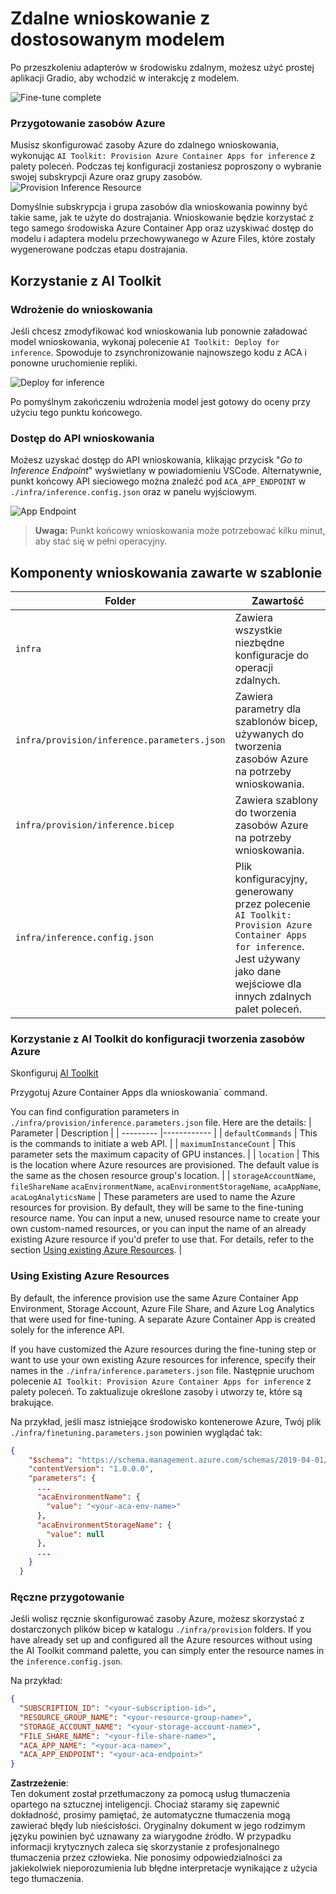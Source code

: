 # Zdalne wnioskowanie z dostosowanym modelem

Po przeszkoleniu adapterów w środowisku zdalnym, możesz użyć prostej aplikacji Gradio, aby wchodzić w interakcję z modelem.

![Fine-tune complete](../../../../../translated_images/log-finetuning-res.4b3ee593f24d3096742d09375adade22b217738cab93bc1139f224e5888a1cbf.pl.png)

### Przygotowanie zasobów Azure
Musisz skonfigurować zasoby Azure do zdalnego wnioskowania, wykonując `AI Toolkit: Provision Azure Container Apps for inference` z palety poleceń. Podczas tej konfiguracji zostaniesz poproszony o wybranie swojej subskrypcji Azure oraz grupy zasobów.  
![Provision Inference Resource](../../../../../translated_images/command-provision-inference.b294f3ae5764ab45b83246d464ad5329b0de20cf380f75a699b4cc6b5495ca11.pl.png)

Domyślnie subskrypcja i grupa zasobów dla wnioskowania powinny być takie same, jak te użyte do dostrajania. Wnioskowanie będzie korzystać z tego samego środowiska Azure Container App oraz uzyskiwać dostęp do modelu i adaptera modelu przechowywanego w Azure Files, które zostały wygenerowane podczas etapu dostrajania.

## Korzystanie z AI Toolkit

### Wdrożenie do wnioskowania
Jeśli chcesz zmodyfikować kod wnioskowania lub ponownie załadować model wnioskowania, wykonaj polecenie `AI Toolkit: Deploy for inference`. Spowoduje to zsynchronizowanie najnowszego kodu z ACA i ponowne uruchomienie repliki.

![Deploy for inference](../../../../../translated_images/command-deploy.cb6508c973d6257e649aa4f262d3c170a374da3e9810a4f3d9e03935408a592b.pl.png)

Po pomyślnym zakończeniu wdrożenia model jest gotowy do oceny przy użyciu tego punktu końcowego.

### Dostęp do API wnioskowania

Możesz uzyskać dostęp do API wnioskowania, klikając przycisk "*Go to Inference Endpoint*" wyświetlany w powiadomieniu VSCode. Alternatywnie, punkt końcowy API sieciowego można znaleźć pod `ACA_APP_ENDPOINT` w `./infra/inference.config.json` oraz w panelu wyjściowym.

![App Endpoint](../../../../../translated_images/notification-deploy.00f4267b7aa6a18cfaaec83a7831b5d09311d5d96a70bb4c9d651ea4a41a8af7.pl.png)

> **Uwaga:** Punkt końcowy wnioskowania może potrzebować kilku minut, aby stać się w pełni operacyjny.

## Komponenty wnioskowania zawarte w szablonie

| Folder | Zawartość |
| ------ |--------- |
| `infra` | Zawiera wszystkie niezbędne konfiguracje do operacji zdalnych. |
| `infra/provision/inference.parameters.json` | Zawiera parametry dla szablonów bicep, używanych do tworzenia zasobów Azure na potrzeby wnioskowania. |
| `infra/provision/inference.bicep` | Zawiera szablony do tworzenia zasobów Azure na potrzeby wnioskowania. |
| `infra/inference.config.json` | Plik konfiguracyjny, generowany przez polecenie `AI Toolkit: Provision Azure Container Apps for inference`. Jest używany jako dane wejściowe dla innych zdalnych palet poleceń. |

### Korzystanie z AI Toolkit do konfiguracji tworzenia zasobów Azure
Skonfiguruj [AI Toolkit](https://marketplace.visualstudio.com/items?itemName=ms-windows-ai-studio.windows-ai-studio)

Przygotuj Azure Container Apps dla wnioskowania` command.

You can find configuration parameters in `./infra/provision/inference.parameters.json` file. Here are the details:
| Parameter | Description |
| --------- |------------ |
| `defaultCommands` | This is the commands to initiate a web API. |
| `maximumInstanceCount` | This parameter sets the maximum capacity of GPU instances. |
| `location` | This is the location where Azure resources are provisioned. The default value is the same as the chosen resource group's location. |
| `storageAccountName`, `fileShareName` `acaEnvironmentName`, `acaEnvironmentStorageName`, `acaAppName`,  `acaLogAnalyticsName` | These parameters are used to name the Azure resources for provision. By default, they will be same to the fine-tuning resource name. You can input a new, unused resource name to create your own custom-named resources, or you can input the name of an already existing Azure resource if you'd prefer to use that. For details, refer to the section [Using existing Azure Resources](../../../../../md/01.Introduction/03). |

### Using Existing Azure Resources

By default, the inference provision use the same Azure Container App Environment, Storage Account, Azure File Share, and Azure Log Analytics that were used for fine-tuning. A separate Azure Container App is created solely for the inference API. 

If you have customized the Azure resources during the fine-tuning step or want to use your own existing Azure resources for inference, specify their names in the `./infra/inference.parameters.json` file. Następnie uruchom polecenie `AI Toolkit: Provision Azure Container Apps for inference` z palety poleceń. To zaktualizuje określone zasoby i utworzy te, które są brakujące.

Na przykład, jeśli masz istniejące środowisko kontenerowe Azure, Twój plik `./infra/finetuning.parameters.json` powinien wyglądać tak:

```json
{
    "$schema": "https://schema.management.azure.com/schemas/2019-04-01/deploymentParameters.json#",
    "contentVersion": "1.0.0.0",
    "parameters": {
      ...
      "acaEnvironmentName": {
        "value": "<your-aca-env-name>"
      },
      "acaEnvironmentStorageName": {
        "value": null
      },
      ...
    }
  }
```

### Ręczne przygotowanie
Jeśli wolisz ręcznie skonfigurować zasoby Azure, możesz skorzystać z dostarczonych plików bicep w katalogu `./infra/provision` folders. If you have already set up and configured all the Azure resources without using the AI Toolkit command palette, you can simply enter the resource names in the `inference.config.json`.

Na przykład:

```json
{
  "SUBSCRIPTION_ID": "<your-subscription-id>",
  "RESOURCE_GROUP_NAME": "<your-resource-group-name>",
  "STORAGE_ACCOUNT_NAME": "<your-storage-account-name>",
  "FILE_SHARE_NAME": "<your-file-share-name>",
  "ACA_APP_NAME": "<your-aca-name>",
  "ACA_APP_ENDPOINT": "<your-aca-endpoint>"
}
```

**Zastrzeżenie**:  
Ten dokument został przetłumaczony za pomocą usług tłumaczenia opartego na sztucznej inteligencji. Chociaż staramy się zapewnić dokładność, prosimy pamiętać, że automatyczne tłumaczenia mogą zawierać błędy lub nieścisłości. Oryginalny dokument w jego rodzimym języku powinien być uznawany za wiarygodne źródło. W przypadku informacji krytycznych zaleca się skorzystanie z profesjonalnego tłumaczenia przez człowieka. Nie ponosimy odpowiedzialności za jakiekolwiek nieporozumienia lub błędne interpretacje wynikające z użycia tego tłumaczenia.